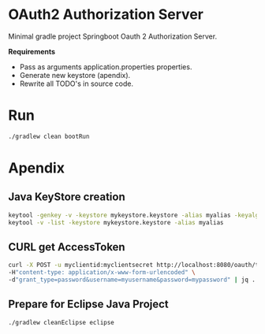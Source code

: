 # OAuth2 Authorization Server

Minimal gradle project Springboot Oauth 2 Authorization Server.

**Requirements**

* Pass as arguments application.properties properties.
* Generate new keystore (apendix).
* Rewrite all TODO's in source code.

# Run

```sh
./gradlew clean bootRun
```

# Apendix

## Java KeyStore creation

```sh
keytool -genkey -v -keystore mykeystore.keystore -alias myalias -keyalg RSA -keysize 2048 -validity 10000
keytool -v -list -keystore mykeystore.keystore -alias myalias
```

## CURL get AccessToken

```sh
curl -X POST -u myclientid:myclientsecret http://localhost:8080/oauth/token \
-H"content-type: application/x-www-form-urlencoded" \
-d"grant_type=password&username=myusername&password=mypassword" | jq .
```

## Prepare for Eclipse Java Project

```sh
./gradlew cleanEclipse eclipse
```

